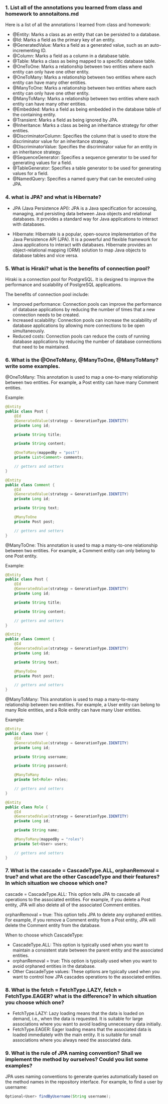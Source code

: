 ### 1. List all of the annotations you learned from class and homework to annotaitons.md

Here is a list of all the annotations I learned from class and homework:

* @Entity: Marks a class as an entity that can be persisted to a database.
* @Id: Marks a field as the primary key of an entity.
* @GeneratedValue: Marks a field as a generated value, such as an auto-incrementing ID.
* @Column: Marks a field as a column in a database table.
* @Table: Marks a class as being mapped to a specific database table.
* @OneToOne: Marks a relationship between two entities where each entity can only have one other entity.
* @OneToMany: Marks a relationship between two entities where each entity can have many other entities.
* @ManyToOne: Marks a relationship between two entities where each entity can only have one other entity.
* @ManyToMany: Marks a relationship between two entities where each entity can have many other entities.
* @Embedded: Marks a field as being embedded in the database table of the containing entity.
* @Transient: Marks a field as being ignored by JPA.
* @Inheritance: Marks a class as being an inheritance strategy for other entities.
* @DiscriminatorColumn: Specifies the column that is used to store the discriminator value for an inheritance strategy.
* @DiscriminatorValue: Specifies the discriminator value for an entity in an inheritance strategy.
* @SequenceGenerator: Specifies a sequence generator to be used for generating values for a field.
* @TableGenerator: Specifies a table generator to be used for generating values for a field.
* @NamedQuery: Specifies a named query that can be executed using JPA.


### 4.	what is JPA? and what is Hibernate?

* JPA (Java Persistence API): JPA is a Java specification for accessing, managing, and persisting data between Java objects and relational databases. It provides a standard way for Java applications to interact with databases.

* Hibernate: Hibernate is a popular, open-source implementation of the Java Persistence API (JPA). It is a powerful and flexible framework for Java applications to interact with databases. Hibernate provides an object-relational
mapping (ORM) solution to map Java objects to database tables and vice versa.

### 5.	What is Hiraki? what is the benefits of connection pool?

Hiraki is a connection pool for PostgreSQL. It is designed to improve the performance and scalability of PostgreSQL applications.

The benefits of connection pool include:

* Improved performance: Connection pools can improve the performance of database applications by reducing the number of times that a new connection needs to be created.
* Increased scalability: Connection pools can increase the scalability of database applications by allowing more connections to be open simultaneously.
* Reduced costs: Connection pools can reduce the costs of running database applications by reducing the number of database connections that need to be maintained.
  
### 6.	What is the @OneToMany, @ManyToOne, @ManyToMany? write some examples.

@OneToMany: This annotation is used to map a one-to-many relationship between two entities. For example, a Post entity can have many Comment entities.

Example:

```Java
@Entity
public class Post {
    @Id
    @GeneratedValue(strategy = GenerationType.IDENTITY)
    private Long id;

    private String title;

    private String content;

    @OneToMany(mappedBy = "post")
    private List<Comment> comments;

    // getters and setters
}

@Entity
public class Comment {
    @Id
    @GeneratedValue(strategy = GenerationType.IDENTITY)
    private Long id;

    private String text;

    @ManyToOne
    private Post post;

    // getters and setters
}
```
@ManyToOne: This annotation is used to map a many-to-one relationship between two entities. For example, a Comment entity can only belong to one Post entity.

Example:

```java
@Entity
public class Post {
    @Id
    @GeneratedValue(strategy = GenerationType.IDENTITY)
    private Long id;

    private String title;

    private String content;

    // getters and setters
}

@Entity
public class Comment {
    @Id
    @GeneratedValue(strategy = GenerationType.IDENTITY)
    private Long id;

    private String text;

    @ManyToOne
    private Post post;

    // getters and setters
}
```

@ManyToMany: This annotation is used to map a many-to-many relationship between two entities. For example, a User entity can belong to many Role entities, and a Role entity can have many User entities.

Example:

```java
@Entity
public class User {
    @Id
    @GeneratedValue(strategy = GenerationType.IDENTITY)
    private Long id;

    private String username;

    private String password;

    @ManyToMany
    private Set<Role> roles;

    // getters and setters
}

@Entity
public class Role {
    @Id
    @GeneratedValue(strategy = GenerationType.IDENTITY)
    private Long id;

    private String name;

    @ManyToMany(mappedBy = "roles")
    private Set<User> users;

    // getters and setters
}
```
### 7.	What is the cascade = CascadeType.ALL, orphanRemoval = true? and what are the other CascadeType and their features? In which situation we choose which one?

cascade = CascadeType.ALL: This option tells JPA to cascade all operations to the associated entities. For example, if you delete a Post entity, JPA will also delete all of the associated Comment entities.

orphanRemoval = true: This option tells JPA to delete any orphaned entities. For example, if you remove a Comment entity from a Post entity, JPA will delete the Comment entity from the database.

When to choose which CascadeType:

* CascadeType.ALL: This option is typically used when you want to maintain a consistent state between the parent entity and the associated entities.
* orphanRemoval = true: This option is typically used when you want to avoid orphaned entities in the database.
* Other CascadeType values: These options are typically used when you want to control how JPA cascades operations to the associated entities.

### 8.	What is the fetch = FetchType.LAZY, fetch = FetchType.EAGER? what is the difference? In which situation you choose which one?

* FetchType.LAZY: Lazy loading means that the data is loaded on demand, i.e., when the data is requested. It is suitable for large associations where you want to avoid loading unnecessary data initially.
* FetchType.EAGER: Eager loading means that the associated data is loaded immediately with the main entity. It is suitable for small associations where you always need the associated data.

### 9.	What is the rule of JPA naming convention? Shall we implement the method by ourselves? Could you list some examples?

JPA uses naming conventions to generate queries automatically based on the method names in the repository interface. For example, to find a user by username:

```Java
Optional<User> findByUsername(String username);
```
